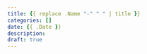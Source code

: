```yaml
---
title: {{ replace .Name "-" " " | title }}
categories: []
date: {{ .Date }}
description: 
draft: true
---
```


